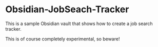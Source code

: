 # Obsidian-JobSeach-Tracker

This is a sample Obsidian vault that shows how to create a job search tracker.

This is of course completely experimental, so beware!
